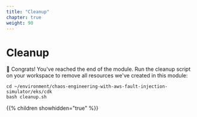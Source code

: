```yaml
---
title: "Cleanup"
chapter: true
weight: 90
---
```


# Cleanup

🎉  Congrats! You've reached the end of the module.
Run the cleanup script on your workspace to remove all resources we've created in this module:
```
cd ~/environment/chaos-engineering-with-aws-fault-injection-simulator/eks/cdk
bash cleanup.sh
```

{{% children showhidden="true" %}}
